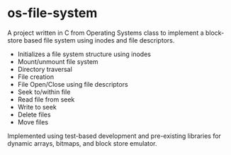 # os-file-system

A project written in C from Operating Systems class to implement a block-store based file system using inodes and file descriptors.  

* Initializes a file system structure using inodes
* Mount/unmount file system
* Directory traversal
* File creation
* File Open/Close using file descriptors
* Seek to/within file
* Read file from seek
* Write to seek
* Delete files
* Move files

Implemented using test-based development and pre-existing libraries for dynamic arrays, bitmaps, and block store emulator.  
